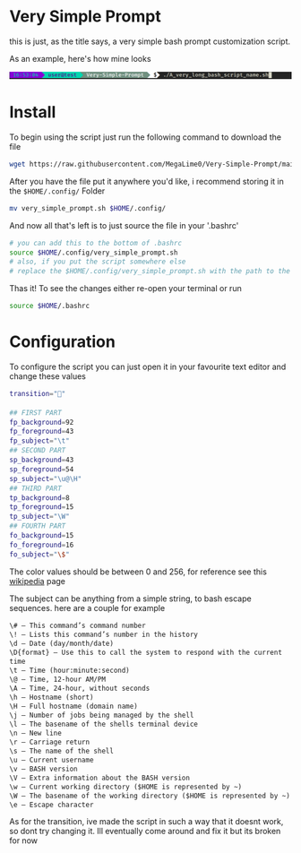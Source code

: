 # Very Simple Prompt

this is just, as the title says, a very simple bash prompt customization script.

As an example, here's how mine looks

![an image of a bash prompt customized with this script](./src/ex.png)

# Install

To begin using the script just run the following command to download the file
```bash
wget https://raw.githubusercontent.com/MegaLime0/Very-Simple-Prompt/main/src/very_simple_prompt.sh
```

After you have the file put it anywhere you'd like, i recommend storing it in the `$HOME/.config/` Folder
```bash
mv very_simple_prompt.sh $HOME/.config/
```

And now all that's left is to just source the file in your '.bashrc'
```bash
# you can add this to the bottom of .bashrc
source $HOME/.config/very_simple_prompt.sh
# also, if you put the script somewhere else
# replace the $HOME/.config/very_simple_prompt.sh with the path to the script
```
Thas it! To see the changes either re-open your terminal or run
```bash
source $HOME/.bashrc
```

# Configuration

To configure the script you can just open it in your favourite text editor
and change these values


```bash
transition=""

## FIRST PART
fp_background=92
fp_foreground=43
fp_subject="\t"
## SECOND PART
sp_background=43
sp_foreground=54
sp_subject="\u@\H"
## THIRD PART
tp_background=8
tp_foreground=15
tp_subject="\W"
## FOURTH PART
fo_background=15
fo_foreground=16
fo_subject="\$"
```
The color values should be between 0 and 256, for reference see this [wikipedia](https://en.wikipedia.org/wiki/ANSI_escape_code#8-bit) page

The subject can be anything from a simple string, to bash escape sequences.
here are a couple for example

```text
\# – This command’s command number
\! – Lists this command’s number in the history
\d – Date (day/month/date)
\D{format} – Use this to call the system to respond with the current time
\t – Time (hour:minute:second)
\@ – Time, 12-hour AM/PM
\A – Time, 24-hour, without seconds
\h – Hostname (short)
\H – Full hostname (domain name)
\j – Number of jobs being managed by the shell
\l – The basename of the shells terminal device
\n – New line
\r – Carriage return
\s – The name of the shell
\u – Current username
\v – BASH version
\V – Extra information about the BASH version
\w – Current working directory ($HOME is represented by ~)
\W – The basename of the working directory ($HOME is represented by ~)
\e – Escape character
```

As for the transition, ive made the script in such a way that it doesnt work, so dont try changing it.
Ill eventually come around and fix it but its broken for now
